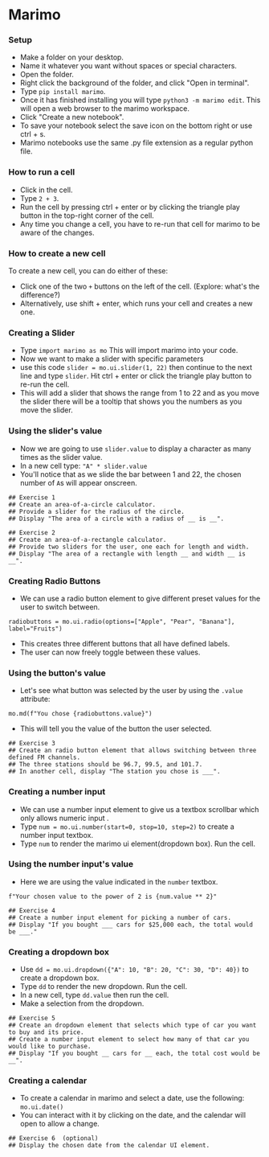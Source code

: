 # Marimo

### Setup 

- Make a folder on your desktop. 
- Name it whatever you want without spaces or special characters.
- Open the folder.
- Right click the background of the folder, and click "Open in terminal".
- Type `pip install marimo`.  
- Once it has finished installing you will type `python3 -m marimo edit`. This will open a web browser to the marimo workspace.
- Click "Create a new notebook".
- To save your notebook select the save icon on the bottom right or use ctrl + s.
- Marimo notebooks use the same .py file extension as a regular python file.

### How to run a cell

- Click in the cell.
- Type `2 + 3`.
- Run the cell by pressing ctrl + enter or by clicking the triangle play button in the top-right corner of the cell.
- Any time you change a cell, you have to re-run that cell for marimo to be aware of the changes. 

### How to create a new cell

To create a new cell, you can do either of these:
- Click one of the two `+` buttons on the left of the cell. (Explore: what's the difference?)
- Alternatively, use shift + enter, which runs your cell and creates a new one.

### Creating a Slider

- Type `import marimo as mo`  This will import marimo into your code.
- Now we want to make a slider with specific parameters 
- use this code `slider = mo.ui.slider(1, 22)` then continue to the next line and type `slider`.  Hit ctrl + enter or click the triangle play button to re-run the cell.
- This will add a slider that shows the range from 1 to 22 and as you move the slider there will be a tooltip that shows you the numbers as you move the slider.

### Using the slider's value

- Now we are going to use `slider.value` to display a character as many times as the slider value.
- In a new cell type: `"A" * slider.value`
- You'll notice that as we slide the bar between 1 and 22, the chosen number of `A`s will appear onscreen.

```
## Exercise 1
## Create an area-of-a-circle calculator.
## Provide a slider for the radius of the circle.
## Display "The area of a circle with a radius of __ is __".

## Exercise 2
## Create an area-of-a-rectangle calculator.
## Provide two sliders for the user, one each for length and width.
## Display "The area of a rectangle with length __ and width __ is __".
```

### Creating Radio Buttons

- We can use a radio button element to give different preset values for the user to switch between.

`radiobuttons = mo.ui.radio(options=["Apple", "Pear", "Banana"], label="Fruits")`

- This creates three different buttons that all have defined labels.
- The user can now freely toggle between these values.

### Using the button's value

- Let's see what button was selected by the user by using the `.value` attribute:

`mo.md(f"You chose {radiobuttons.value}")`

- This will tell you the value of the button the user selected.

```
## Exercise 3
## Create an radio button element that allows switching between three defined FM channels.
## The three stations should be 96.7, 99.5, and 101.7.
## In another cell, display "The station you chose is ___".
```

### Creating a number input

- We can use a number input element to give us a textbox scrollbar which only allows numeric input .
- Type `num = mo.ui.number(start=0, stop=10, step=2)` to create a number input textbox.
- Type `num` to render the marimo ui element(dropdown box). Run the cell.

### Using the number input's value

- Here we are using the value indicated in the `number` textbox.

`f"Your chosen value to the power of 2 is {num.value ** 2}"`

```
## Exercise 4
## Create a number input element for picking a number of cars.
## Display "If you bought ___ cars for $25,000 each, the total would be ___."
```

### Creating a dropdown box

- Use `dd = mo.ui.dropdown({"A": 10, "B": 20, "C": 30, "D": 40})` to create a dropdown box.
- Type `dd` to render the new dropdown. Run the cell.
- In a new cell, type `dd.value` then run the cell.
- Make a selection from the dropdown.

```
## Exercise 5
## Create an dropdown element that selects which type of car you want to buy and its price.
## Create a number input element to select how many of that car you would like to purchase.
## Display "If you bought __ cars for __ each, the total cost would be __".
```

### Creating a calendar

- To create a calendar in marimo and select a date, use the following: `mo.ui.date()`
- You can interact with it by clicking on the date, and the calendar will open to allow a change.

```
## Exercise 6  (optional)
## Display the chosen date from the calendar UI element.
```
